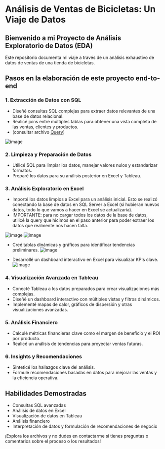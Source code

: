 # Análisis de Ventas de Bicicletas: Un Viaje de Datos

## Bienvenido a mi Proyecto de Análisis Exploratorio de Datos (EDA)

Este repositorio documenta mi viaje a través de un análisis exhaustivo de datos de ventas de una tienda de bicicletas. 

## Pasos en la elaboración de este proyecto end-to-end

### 1. Extracción de Datos con SQL
- Diseñé consultas SQL complejas para extraer datos relevantes de una base de datos relacional.
- Realicé joins entre múltiples tablas para obtener una vista completa de las ventas, clientes y productos.
- (consultar archivo [Query](SQLQuery1.sql))

![image](https://github.com/user-attachments/assets/57dcbb25-23fc-48b1-9777-885f071e326c)

### 2. Limpieza y Preparación de Datos
- Utilicé SQL para limpiar los datos, manejar valores nulos y estandarizar formatos.
- Preparé los datos para su análisis posterior en Excel y Tableau.

### 3. Análisis Exploratorio en Excel
- Importé los datos limpios a Excel para un análisis inicial. Esto se realizó conectando la base de datos en SQL Server a Excel (si hubieran nuevos datos, todo lo que vamos a hacer en Excel se actualizaría).
- IMPORTANTE: para no cargar todos los datos de la base de datos, utilicé la query que hicimos en el paso anterior para poder extraer los datos que realmente nos hacen falta.

![image](https://github.com/user-attachments/assets/8c3986ea-1b48-4854-bcb1-a78a05a686e2) 
![image](https://github.com/user-attachments/assets/16f6bbf3-60a5-4594-a3e4-4f082d0f8b13)


- Creé tablas dinámicas y gráficos para identificar tendencias preliminares.
![image](https://github.com/user-attachments/assets/227cbcfe-e88f-4a00-a5e1-f9418be4635d)


- Desarrollé un dashboard interactivo en Excel para visualizar KPIs clave.
![image](https://github.com/user-attachments/assets/95f27147-f5fe-47ea-8810-6a42524e1946)


### 4. Visualización Avanzada en Tableau
- Conecté Tableau a los datos preparados para crear visualizaciones más complejas.
- Diseñé un dashboard interactivo con múltiples vistas y filtros dinámicos.
- Implementé mapas de calor, gráficos de dispersión y otras visualizaciones avanzadas.

### 5. Análisis Financiero
- Calculé métricas financieras clave como el margen de beneficio y el ROI por producto.
- Realicé un análisis de tendencias para proyectar ventas futuras.

### 6. Insights y Recomendaciones
- Sinteticé los hallazgos clave del análisis.
- Formulé recomendaciones basadas en datos para mejorar las ventas y la eficiencia operativa.

## Habilidades Demostradas
- Consultas SQL avanzadas
- Análisis de datos en Excel
- Visualización de datos en Tableau
- Análisis financiero
- Interpretación de datos y formulación de recomendaciones de negocio

¡Explora los archivos y no dudes en contactarme si tienes preguntas o comentarios sobre el proceso o los resultados!

